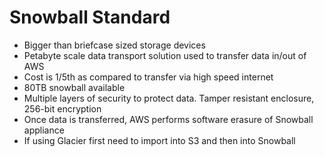 # Snowball Standard

* Bigger than briefcase sized storage devices
* Petabyte scale data transport solution used to transfer data in/out of AWS
* Cost is 1/5th as compared to transfer via high speed internet
* 80TB snowball available
* Multiple layers of security to protect data. Tamper resistant enclosure, 256-bit encryption
* Once data is transferred, AWS performs software erasure of Snowball appliance
* If using Glacier first need to import into S3 and then into Snowball



